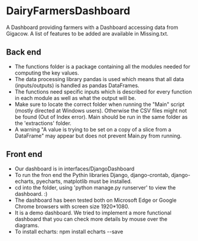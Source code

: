 # DairyFarmersDashboard
A Dashboard providing farmers with a Dashboard accessing data from Gigacow. A list of features to be added are available in Missing.txt.


## Back end
* The functions folder is a package containing all the modules needed for computing the key values.
* The data processing library pandas is used which means that all data (inputs/outputs) is handled as pandas DataFrames.
* The functions need specific inputs which is described for every function in each module as well as what the output will be.
* Make sure to locate the correct folder when running the "Main" script (mostly directed at Windows users). Otherwise the CSV files
might not be found (Out of Index error). Main should be run in the same folder as the 'extractions' folder.
* A warning "A value is trying to be set on a copy of a slice from a DataFrame" may appear but does not prevent Main.py from running.


## Front end
* Our dashboard is in interfaces/DjangoDashboard
* To run the fron end the Pythin libraries Django, django-crontab, django-echarts, pyecharts, matplotlib  must be installed.
* cd into the folder, using 'python manage.py runserver' to view the dashboard. :)
* The dashboard has been tested both on Microsoft Edge or Google Chrome browsers with screen size 1920*1080.
* It is a demo dashboard. We tried to implement a more functional dashboard that you can check more details by mouse over the diagrams.
* To install echarts: npm install echarts --save
